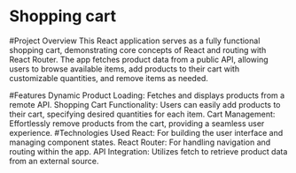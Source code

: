 # Shopping cart

#Project Overview
This React application serves as a fully functional shopping cart, demonstrating core concepts of React and routing with React Router. The app fetches product data from a public API, allowing users to browse available items, add products to their cart with customizable quantities, and remove items as needed.

#Features
Dynamic Product Loading: Fetches and displays products from a remote API.
Shopping Cart Functionality: Users can easily add products to their cart, specifying desired quantities for each item.
Cart Management: Effortlessly remove products from the cart, providing a seamless user experience.
#Technologies Used
React: For building the user interface and managing component states.
React Router: For handling navigation and routing within the app.
API Integration: Utilizes fetch to retrieve product data from an external source.
